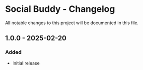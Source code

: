 # Social Buddy - Changelog

All notable changes to this project will be documented in this file.

## 1.0.0 - 2025-02-20
### Added
- Initial release
